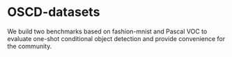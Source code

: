 # OSCD-datasets
We build two benchmarks based on fashion-mnist and Pascal VOC to evaluate one-shot conditional object detection and provide convenience for the community.  
